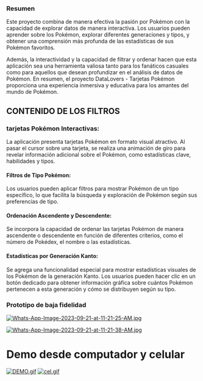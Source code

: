 ### Resumen
Este proyecto combina de manera efectiva la pasión por Pokémon con la capacidad de explorar datos de manera interactiva. Los usuarios pueden aprender sobre los Pokémon, explorar diferentes generaciones y tipos, y obtener una comprensión más profunda de las estadísticas de sus Pokémon favoritos.

Además, la interactividad y la capacidad de filtrar y ordenar hacen que esta aplicación sea una herramienta valiosa tanto para los fanáticos casuales como para aquellos que desean profundizar en el análisis de datos de Pokémon. En resumen, el proyecto DataLovers - Tarjetas Pokémon proporciona una experiencia inmersiva y educativa para los amantes del mundo de Pokémon.

## CONTENIDO DE LOS FILTROS
### tarjetas Pokémon Interactivas:

La aplicación presenta tarjetas Pokémon en formato visual atractivo.
Al pasar el cursor sobre una tarjeta, se realiza una animación de giro para revelar información adicional sobre el Pokémon, como estadísticas clave, habilidades y tipos.

#### Filtros de Tipo Pokémon:

Los usuarios pueden aplicar filtros para mostrar Pokémon de un tipo específico, lo que facilita la búsqueda y exploración de Pokémon según sus preferencias de tipo.
#### Ordenación Ascendente y Descendente:

Se incorpora la capacidad de ordenar las tarjetas Pokémon de manera ascendente o descendente en función de diferentes criterios, como el número de Pokédex, el nombre o las estadísticas.
#### Estadísticas por Generación Kanto:

Se agrega una funcionalidad especial para mostrar estadísticas visuales de los Pokémon de la generación Kanto.
Los usuarios pueden hacer clic en un botón dedicado para obtener información gráfica sobre cuántos Pokémon pertenecen a esta generación y cómo se distribuyen según su tipo.

### Prototipo de baja fidelidad

[![Whats-App-Image-2023-09-21-at-11-21-25-AM.jpg](https://i.postimg.cc/FFDF1XJz/Whats-App-Image-2023-09-21-at-11-21-25-AM.jpg)](https://postimg.cc/dDZcSX6c)

[![Whats-App-Image-2023-09-21-at-11-21-38-AM.jpg](https://i.postimg.cc/qqRT2gCR/Whats-App-Image-2023-09-21-at-11-21-38-AM.jpg)](https://postimg.cc/7GpdkH98)

# Demo desde computador y celular

[![DEMO.gif](https://i.postimg.cc/ZKSs8Gph/DEMO.gif)](https://postimg.cc/7bKNDQKB)
[![cel.gif](https://i.postimg.cc/fbkpk10Q/cel.gif)](https://postimg.cc/WDLXHWn5)
